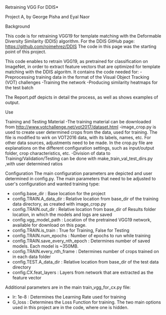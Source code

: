 Retraining VGG For DDIS*

Project A, by George Pisha and Eyal Naor

Background

This code is for retraining VGG19 for template matching with the Deformable Diversity Similarity (DDIS) algorithm.
For the DDIS GitHub page: https://github.com/roimehrez/DDIS
The code in this page was the starting point of this project.

This code enables to retrain VGG19, as pretrained for classification on ImageNet, in order to extract feature vectors that are optimized for template matching with the DDIS algoritm.
It contains the code needed for:
-Preprocessing training data in the format of the Visual Object Tracking (VOT) challenges
-Training the network
-Producing similarity heatmaps for the test batch

The Report.pdf depicts in detail the process, as well as shows examples of output.

Use

Training and Testing Material
-The training material can be downloaded from http://www.votchallenge.net/vot2017/dataset.html 
-image_crop.py is used to create user determined crops from the data, used for training.
	The file is modified to wirk on VOT2016 data, with its labels, names, etc. For other data sources, adjustments need to be made.
	In the crop.py file are explanations on the different configuration settings, such as input/output folder, crop characteristics, etc.
-Division of data to Training/Validation/Testing can be done with make_train_val_test_dirs.py ,with user determined ratios

Configuration
The main configuration parameters are depicted and user determined in config.py.
The main parameters that need to be adjusted to user's configuration and wanted training type:
- config.base_dir : Base location for the project
- config.TRAIN.A_data_dir : Relative location from base_dir of the training data directory, as created with image_crop.py
- config.TRAIN.out_dir : Relative location from base_dir of Results folder location, in which the models and logs are saved
- config.vgg_model_path : Location of the pretrained VGG19 network, available for download on this page.
- config.TRAIN.is_train : True for Training, False for Testing
- config.TRAIN.num_epochs : Number of epochs to run while training
- config.TRAIN.save_every_nth_epoch : Determines number of saved models. Each model is ~350MB.
- config.TRAIN.every_nth_frame : Determines number of crops trained on in each data folder
- config.TEST.A_data_dir : Relative location from base_dir of the test data directory
- config.CX.feat_layers : Layers from network that are extracted as the feature vector

Additional parameters are in the main train_vgg_for_cx.py file:
- lr: 1e-8  : Determines the Learning Rate used for training
- G_loss : Determines the Loss Function for training. The two main options used in this project are in the code, where one is hidden.
